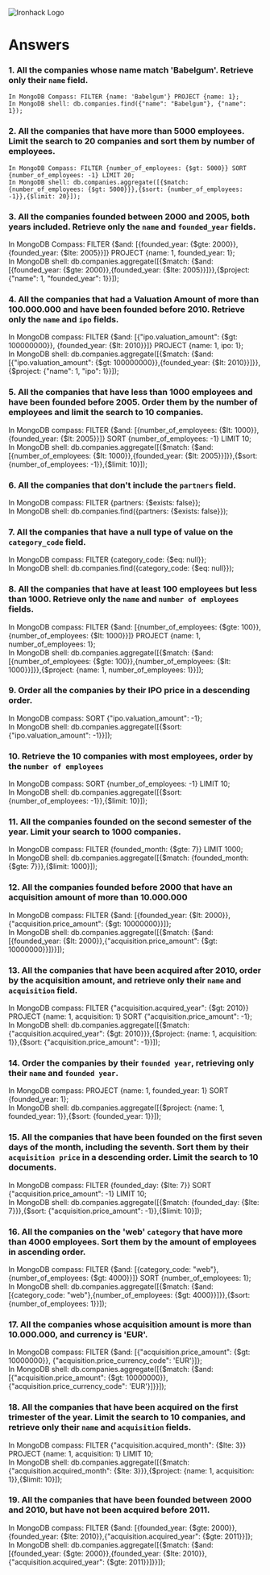 ![Ironhack Logo](https://i.imgur.com/1QgrNNw.png)

# Answers

### 1. All the companies whose name match 'Babelgum'. Retrieve only their `name` field.

`In MongoDB Compass: FILTER {name: 'Babelgum'} PROJECT {name: 1};`  
`In MongoDB shell: db.companies.find({"name": "Babelgum"}, {"name": 1});`  

### 2. All the companies that have more than 5000 employees. Limit the search to 20 companies and sort them by **number of employees**.

`In MongoDB Compass: FILTER {number_of_employees: {$gt: 5000}} SORT {number_of_employees: -1} LIMIT 20;`  
`In MongoDB shell: db.companies.aggregate([{$match: {number_of_employees: {$gt: 5000}}},{$sort: {number_of_employees: -1}},{$limit: 20}]);`  

### 3. All the companies founded between 2000 and 2005, both years included. Retrieve only the `name` and `founded_year` fields.

In MongoDB Compass: FILTER {$and: [{founded_year: {$gte: 2000}}, {founded_year: {$lte: 2005}}]} PROJECT {name: 1, founded_year: 1};  
In MongoDB shell: db.companies.aggregate([{$match: {$and: [{founded_year: {$gte: 2000}},{founded_year: {$lte: 2005}}]}},{$project: {"name": 1, "founded_year": 1}}]);  

### 4. All the companies that had a Valuation Amount of more than 100.000.000 and have been founded before 2010. Retrieve only the `name` and `ipo` fields.

In MongoDB compass: FILTER {$and: [{"ipo.valuation_amount": {$gt: 100000000}}, {founded_year: {$lt: 2010}}]} PROJECT {name: 1, ipo: 1};  
In MongoDB shell: db.companies.aggregate([{$match: {$and: [{"ipo.valuation_amount": {$gt: 100000000}},{founded_year: {$lt: 2010}}]}},{$project: {"name": 1, "ipo": 1}}]);  

### 5. All the companies that have less than 1000 employees and have been founded before 2005. Order them by the number of employees and limit the search to 10 companies.

In MongoDB compass: FILTER {$and: [{number_of_employees: {$lt: 1000}}, {founded_year: {$lt: 2005}}]} SORT {number_of_employees: -1} LIMIT 10;  
In MongoDB shell: db.companies.aggregate([{$match: {$and: [{number_of_employees: {$lt: 1000}},{founded_year: {$lt: 2005}}]}},{$sort: {number_of_employees: -1}},{$limit: 10}]);  

### 6. All the companies that don't include the `partners` field.

In MongoDB compass: FILTER {partners: {$exists: false}};  
In MongoDB shell: db.companies.find({partners: {$exists: false}});  

### 7. All the companies that have a null type of value on the `category_code` field.

In MongoDB compass: FILTER {category_code: {$eq: null}};  
In MongoDB shell: db.companies.find({category_code: {$eq: null}});  

### 8. All the companies that have at least 100 employees but less than 1000. Retrieve only the `name` and `number of employees` fields.

In MongoDB compass: FILTER {$and: [{number_of_employees: {$gte: 100}}, {number_of_employees: {$lt: 1000}}]} PROJECT {name: 1, number_of_employees: 1};  
In MongoDB shell: db.companies.aggregate([{$match: {$and: [{number_of_employees: {$gte: 100}},{number_of_employees: {$lt: 1000}}]}},{$project: {name: 1, number_of_employees: 1}}]);  

### 9. Order all the companies by their IPO price in a descending order.

In MongoDB compass: SORT {"ipo.valuation_amount": -1};  
In MongoDB shell: db.companies.aggregate([{$sort: {"ipo.valuation_amount": -1}}]);  

### 10. Retrieve the 10 companies with most employees, order by the `number of employees`

In MongoDB compass: SORT {number_of_employees: -1} LIMIT 10;  
In MongoDB shell: db.companies.aggregate([{$sort: {number_of_employees: -1}},{$limit: 10}]);  

### 11. All the companies founded on the second semester of the year. Limit your search to 1000 companies.

In MongoDB compass: FILTER {founded_month: {$gte: 7}} LIMIT 1000;  
In MongoDB shell: db.companies.aggregate([{$match: {founded_month: {$gte: 7}}},{$limit: 1000}]);  

### 12. All the companies founded before 2000 that have an acquisition amount of more than 10.000.000

In MongoDB compass: FILTER {$and: [{founded_year: {$lt: 2000}}, {"acquisition.price_amount": {$gt: 10000000}}]};  
In MongoDB shell: db.companies.aggregate([{$match: {$and: [{founded_year: {$lt: 2000}},{"acquisition.price_amount": {$gt: 10000000}}]}}]);  

### 13. All the companies that have been acquired after 2010, order by the acquisition amount, and retrieve only their `name` and `acquisition` field.

In MongoDB compass: FILTER {"acquisition.acquired_year": {$gt: 2010}} PROJECT {name: 1, acquisition: 1} SORT {"acquisition.price_amount": -1};  
In MongoDB shell: db.companies.aggregate([{$match: {"acquisition.acquired_year": {$gt: 2010}}},{$project: {name: 1, acquisition: 1}},{$sort: {"acquisition.price_amount": -1}}]);  

### 14. Order the companies by their `founded year`, retrieving only their `name` and `founded year`.

In MongoDB compass: PROJECT {name: 1, founded_year: 1} SORT {founded_year: 1};  
In MongoDB shell: db.companies.aggregate([{$project: {name: 1, founded_year: 1}},{$sort: {founded_year: 1}}]);  

### 15. All the companies that have been founded on the first seven days of the month, including the seventh. Sort them by their `acquisition price` in a descending order. Limit the search to 10 documents.

In MongoDB compass: FILTER {founded_day: {$lte: 7}} SORT {"acquisition.price_amount": -1} LIMIT 10;  
In MongoDB shell: db.companies.aggregate([{$match: {founded_day: {$lte: 7}}},{$sort: {"acquisition.price_amount": -1}},{$limit: 10}]);  

### 16. All the companies on the 'web' `category` that have more than 4000 employees. Sort them by the amount of employees in ascending order.

In MongoDB compass: FILTER {$and: [{category_code: "web"}, {number_of_employees: {$gt: 4000}}]} SORT {number_of_employees: 1};  
In MongoDB shell: db.companies.aggregate([{$match: {$and: [{category_code: "web"},{number_of_employees: {$gt: 4000}}]}},{$sort: {number_of_employees: 1}}]);  

### 17. All the companies whose acquisition amount is more than 10.000.000, and currency is 'EUR'.

In MongoDB compass: FILTER {$and: [{"acquisition.price_amount": {$gt: 10000000}}, {"acquisition.price_currency_code": 'EUR'}]};  
In MongoDB shell: db.companies.aggregate([{$match: {$and: [{"acquisition.price_amount": {$gt: 10000000}},{"acquisition.price_currency_code": 'EUR'}]}}]);  

### 18. All the companies that have been acquired on the first trimester of the year. Limit the search to 10 companies, and retrieve only their `name` and `acquisition` fields.

In MongoDB compass: FILTER {"acquisition.acquired_month": {$lte: 3}} PROJECT {name: 1, acquisition: 1} LIMIT 10;  
In MongoDB shell: db.companies.aggregate([{$match: {"acquisition.acquired_month": {$lte: 3}}},{$project: {name: 1, acquisition: 1}},{$limit: 10}]);  

### 19. All the companies that have been founded between 2000 and 2010, but have not been acquired before 2011.

In MongoDB compass: FILTER {$and: [{founded_year: {$gte: 2000}},{founded_year: {$lte: 2010}},{"acquisition.acquired_year": {$gte: 2011}}]};  
In MongoDB shell: db.companies.aggregate([{$match: {$and: [{founded_year: {$gte: 2000}},{founded_year: {$lte: 2010}},{"acquisition.acquired_year": {$gte: 2011}}]}}]);  
